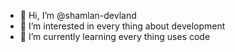 - 👋 Hi, I’m @shamlan-devland
- 👀 I’m interested in every thing about development
- 🌱 I’m currently learning every thing uses code

<!---
shamlan-devland/shamlan-devland is a ✨ special ✨ repository because its `README.md` (this file) appears on your GitHub profile.
You can click the Preview link to take a look at your changes.
--->

